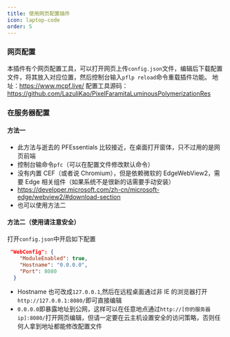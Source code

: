 ```yaml
---
title: 使用网页配置插件
icon: laptop-code
order: 5
---
```


### 网页配置

本插件有个网页配置工具，可以打开网页上传`config.json`文件，编辑后下载配置文件，将其放入对应位置，然后控制台输入`pflp reload`命令重载插件功能。
地址：https://www.mcpf.live/
配置工具源码：https://github.com/LazuliKao/PixelFaramitaLuminousPolymerizationRes

### 在服务器配置

#### 方法一

- 此方法与逝去的 PFEssentials 比较接近，在桌面打开窗体，只不过用的是网页前端
- 控制台输命令`pfc`（可以在配置文件修改默认命令）
- 没有内置 CEF（或者说 Chromium），但是依赖微软的 EdgeWebView2，需要 Edge 相关组件（如果系统不是很新的话需要手动安装）
- https://developer.microsoft.com/zh-cn/microsoft-edge/webview2/#download-section
- 也可以使用方法二

#### 方法二（使用请注意安全）

打开`config.json`中开启如下配置

```json
 "WebConfig": {
    "ModuleEnabled": true,
    "Hostname": "0.0.0.0",
    "Port": 8080
  }
```

- Hostname 也可改成`127.0.0.1`,然后在远程桌面通过非 IE 的浏览器打开`http://127.0.0.1:8080/`即可直接编辑
- `0.0.0.0`即暴露地址到公网，这样可以在任意地点通过`http://[你的服务器ip]:8080/`打开网页编辑，但请一定要在云主机设置安全的访问策略，否则任何人拿到地址都能修改配置文件
